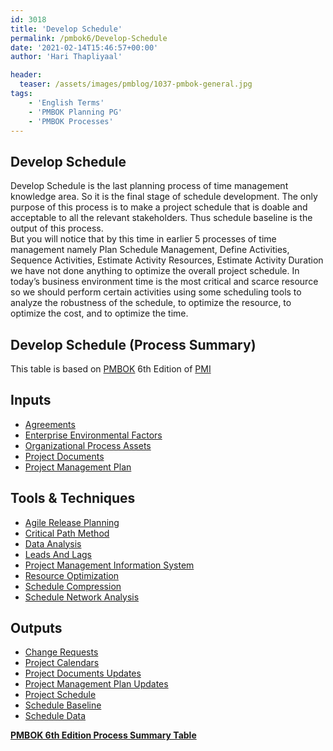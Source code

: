 ```yaml
---
id: 3018   
title: 'Develop Schedule'
permalink: /pmbok6/Develop-Schedule
date: '2021-02-14T15:46:57+00:00'
author: 'Hari Thapliyaal'

header:
  teaser: /assets/images/pmblog/1037-pmbok-general.jpg
tags:
    - 'English Terms'
    - 'PMBOK Planning PG'
    - 'PMBOK Processes'
---
```


## Develop Schedule

Develop Schedule is the last planning process of time management knowledge area. So it is the final stage of schedule development. The only purpose of this process is to make a project schedule that is doable and acceptable to all the relevant stakeholders. Thus schedule baseline is the output of this process.  
But you will notice that by this time in earlier 5 processes of time management namely Plan Schedule Management, Define Activities, Sequence Activities, Estimate Activity Resources, Estimate Activity Duration we have not done anything to optimize the overall project schedule. In today’s business environment time is the most critical and scarce resource so we should perform certain activities using some scheduling tools to analyze the robustness of the schedule, to optimize the resource, to optimize the cost, and to optimize the time.

## Develop Schedule (Process Summary)

This table is based on [PMBOK](https://www.pmi.org/pmbok-guide-standards) 6th Edition of [PMI](https:/www.pmi.org)

## **Inputs**

- [Agreements](/pmbok6/agreements)
- [Enterprise Environmental Factors](/pmbok6/enterprise-environmental-factors)
- [Organizational Process Assets](/pmbok6/organizational-process-assets)
- [Project Documents](/pmbok6/project-documents)
- [Project Management Plan](/pmbok6/project-management-plan)

## **Tools &amp; Techniques**

- [Agile Release Planning](/pmbok6/agile-release-planning)
- [Critical Path Method](/pmbok6/critical-path-method)
- [Data Analysis](/pmbok6/data-analysis)
- [Leads And Lags](/pmbok6/leads-and-lags)
- [Project Management Information System](/pmbok6/project-management-information-system)
- [Resource Optimization](/pmbok6/resource-optimization)
- [Schedule Compression](/pmbok6/schedule-compression)
- [Schedule Network Analysis](/pmbok6/schedule-network-analysis)

## **Outputs**

- [Change Requests](/pmbok6/change-requests)
- [Project Calendars](/pmbok6/project-calendars)
- [Project Documents Updates](/pmbok6/project-documents-updates)
- [Project Management Plan Updates](/pmbok6/project-management-plan-updates)
- [Project Schedule](/pmbok6/project-schedule)
- [Schedule Baseline](/pmbok6/schedule-baseline)
- [Schedule Data](/pmbok6/schedule-data)

**[PMBOK 6th Edition Process Summary Table](/pmbok6/process-groups-and-processes-in-pmbok6)**

